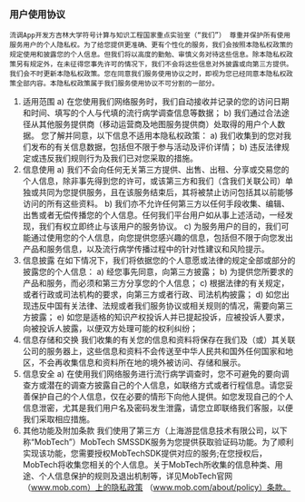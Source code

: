 
### 用户使用协议

    流调App开发方吉林大学符号计算与知识工程国家重点实验室（“我们”） 尊重并保护所有使用服务用户的个人隐私权。为了给您提供更准确、更有个性化的服务，我们会按照本隐私权政策的规定使用和披露您的个人信息。但我们将以高度的勤勉、审慎义务对待这些信息。除本隐私权政策另有规定外，在未征得您事先许可的情况下，我们不会将这些信息对外披露或向第三方提供。我们会不时更新本隐私权政策。您在同意我们服务使用协议之时，即视为您已经同意本隐私权政策全部内容。本隐私权政策属于我们服务使用协议不可分割的一部分。
1. 适用范围
    a) 在您使用我们网络服务时，我们自动接收并记录的您的访问日期和时间、填写的个人与代填的流行病学调查信息等数据；
    b) 我们通过合法途径从其他服务提供商（移动运营商及地图服务提供商）处取得的用户个人数据。
    您了解并同意，以下信息不适用本隐私权政策：
    a) 我们收集到的您对我们发布的有关信息数据，包括但不限于参与活动及评价详情；
    b) 违反法律规定或违反我们规则行为及我们已对您采取的措施。
2. 信息使用
    a) 我们不会向任何无关第三方提供、出售、出租、分享或交易您的个人信息，除非事先得到您的许可，或该第三方和我们（含我们关联公司）单独或共同为您提供服务，且在该服务结束后，其将被禁止访问包括其以前能够访问的所有这些资料。
    b) 我们亦不允许任何第三方以任何手段收集、编辑、出售或者无偿传播您的个人信息。任何我们平台用户如从事上述活动，一经发现，我们有权立即终止与该用户的服务协议。
    c) 为服务用户的目的，我们可能通过使用您的个人信息，向您提供您感兴趣的信息，包括但不限于向您发出产品和服务信息，以及流行病学传播过程中的针对性建议和风险提示。
3. 信息披露
    在如下情况下，我们将依据您的个人意愿或法律的规定全部或部分的披露您的个人信息：
    a) 经您事先同意，向第三方披露；
    b) 为提供您所要求的产品和服务，而必须和第三方分享您的个人信息；
    c) 根据法律的有关规定，或者行政或司法机构的要求，向第三方或者行政、司法机构披露；
    d) 如您出现违反中国有关法律、法规或者我们服务协议或相关规则的情况，需要向第三方披露；
    e) 如您是适格的知识产权投诉人并已提起投诉，应被投诉人要求，向被投诉人披露，以便双方处理可能的权利纠纷；
4. 信息存储和交换
    我们收集的有关您的信息和资料将保存在我们及（或）其关联公司的服务器上，这些信息和资料不会传送至中华人民共和国外任何国家和地区，不会再收集信息和资料所在地的境外被访问、存储和展示。
5. 信息安全
    a) 在使用我们网络服务进行流行病学调查时，您不可避免的要向调查方或潜在的调查方披露自己的个人信息，如联络方式或者行程信息。请您妥善保护自己的个人信息，仅在必要的情形下向他人提供。如您发现自己的个人信息泄密，尤其是我们用户名及密码发生泄露，请您立即联络我们客服，以便我们采取相应措施。
6. 其他功能及附加条款
    我们使用了第三方（上海游昆信息技术有限公司，以下称“MobTech”）MobTech SMSSDK服务为您提供获取验证码功能。为了顺利实现该功能，您需要授权MobTechSDK提供对应的服务;在您授权后，MobTech将收集您相关的个人信息。关于MobTech所收集的信息种类、用途、个人信息保护的规则及退出机制等，详见MobTech官网（www.mob.com）上的隐私政策 （www.mob.com/about/policy）条款。
